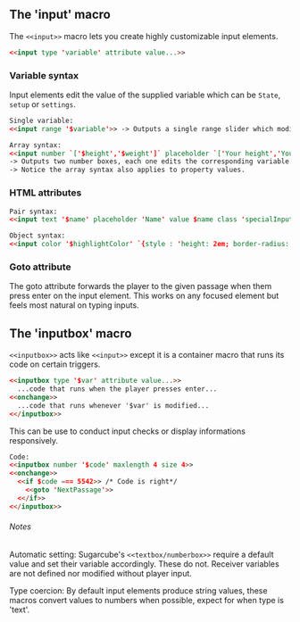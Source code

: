 ## The 'input' macro ##

The `<<input>>` macro lets you create highly customizable input elements.

```html
<<input type 'variable' attribute value...>>
```

### Variable syntax ###

Input elements edit the value of the supplied variable which can be `State`, `setup` or `settings`.

```html
Single variable:
<<input range '$variable'>> -> Outputs a single range slider which modifies '$variable'

Array syntax:
<<input number `['$height','$weight']` placeholder `['Your height','Your weight']`>>
-> Outputs two number boxes, each one edits the corresponding variable.
-> Notice the array syntax also applies to property values.
```

### HTML attributes ###

```html
Pair syntax:
<<input text '$name' placeholder 'Name' value $name class 'specialInput'>>

Object syntax:
<<input color '$highlightColor' `{style : 'height: 2em; border-radius: 1em', id : 'colorSelection'}`>>
```

### Goto attribute ###

The goto attribute forwards the player to the given passage when them press enter on the input element.
This works on any focused element but feels most natural on typing inputs.

## The 'inputbox' macro ##

`<<inputbox>>` acts like `<<input>>` except it is a container macro that runs its code on certain triggers.

```html
<<inputbox type '$var' attribute value...>>
  ...code that runs when the player presses enter...
<<onchange>>
  ...code that runs whenever '$var' is modified...
<</inputbox>>
```

This can be use to conduct input checks or display informations responsively.

```html
Code:
<<inputbox number '$code' maxlength 4 size 4>>
<<onchange>>
  <<if $code === 5542>> /* Code is right*/
    <<goto 'NextPassage'>>
  <</if>>
<</inputbox>>
```

###### Notes ######

Automatic setting: Sugarcube's `<<textbox/numberbox>>` require a default value and set their variable accordingly. These do not. Receiver variables are not defined nor modified without player input.

Type coercion: By default input elements produce string values, these macros convert values to numbers when possible, expect for when type is 'text'.

